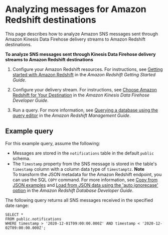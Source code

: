 # Analyzing messages for Amazon Redshift destinations<a name="firehose-message-analysis-redshift"></a>

This page describes how to analyze Amazon SNS messages sent through Amazon Kinesis Data Firehose delivery streams to Amazon Redshift destinations\.

**To analyze SNS messages sent through Kinesis Data Firehose delivery streams to Amazon Redshift destinations**

1. Configure your Amazon Redshift resources\. For instructions, see [Getting started with Amazon Redshift](https://docs.aws.amazon.com/redshift/latest/gsg/getting-started.html) in the *Amazon Redshift Getting Started Guide*\.

1. Configure your delivery stream\. For instructions, see [Choose Amazon Redshift for Your Destination](https://docs.aws.amazon.com/firehose/latest/dev/create-destination.html#create-destination-redshift) in the *Amazon Kinesis Data Firehose Developer Guide*\.

1. Run a query\. For more information, see [Querying a database using the query editor](https://docs.aws.amazon.com/redshift/latest/mgmt/query-editor.html) in the *Amazon Redshift Management Guide*\.

## Example query<a name="example-rs-query"></a>

For this example query, assume the following:
+ Messages are stored in the `notifications` table in the default `public` schema\.
+ The `Timestamp` property from the SNS message is stored in the table's `timestamp` column with a column data type of `timestamptz`\.
**Note**  
To transform the JSON metadata for the Amazon Redshift endpoint, you can use the SQL `COPY` command\. For more information, see [Copy from JSON examples](https://docs.aws.amazon.com/redshift/latest/dg/r_COPY_command_examples.html#r_COPY_command_examples-copy-from-json) and [Load from JSON data using the 'auto ignorecase' option](https://docs.aws.amazon.com/redshift/latest/dg/r_COPY_command_examples.html#copy-from-json-examples-using-auto-ignorecase) in the *Amazon Redshift Database Developer Guide*\.

The following query returns all SNS messages received in the specified date range:

```
SELECT *
FROM public.notifications
WHERE timestamp > '2020-12-01T09:00:00.000Z' AND timestamp < '2020-12-02T09:00:00.000Z';
```